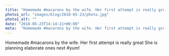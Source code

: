 ```yaml
---
title: "Homemade #macarons by the wife. Her first attempt is really great"
photo1_url: "images/blog/2018-05-23/photo.jpg"
photo1_alt: ""
date: "2018-05-23T14:14:21+00:00"
meta:  "Homemade #macarons by the wife. Her first attempt is really great. She is planning elaborate ones  next"
---
```

Homemade #macarons by the wife. Her first attempt is really great
She is planning elaborate ones next #yum!

